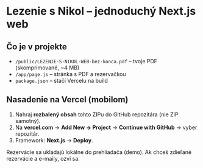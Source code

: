 
# Lezenie s Nikol – jednoduchý Next.js web

## Čo je v projekte
- `/public/LEZENIE-S-NIKOL-WEB-bez-konca.pdf` – tvoje PDF (skomprimované, ~4 MB)
- `/app/page.js` – stránka s PDF a rezervačkou
- `package.json` – stačí Vercelu na build

## Nasadenie na Vercel (mobilom)
1. Nahraj **rozbalený obsah** tohto ZIPu do GitHub repozitára (nie ZIP samotný).
2. Na **vercel.com** → **Add New → Project** → **Continue with GitHub** → vyber repozitár.
3. Framework: **Next.js** → **Deploy**.

Rezervácie sa ukladajú lokálne do prehliadača (demo). Ak chceš zdieľané rezervácie a e-maily, ozvi sa.
